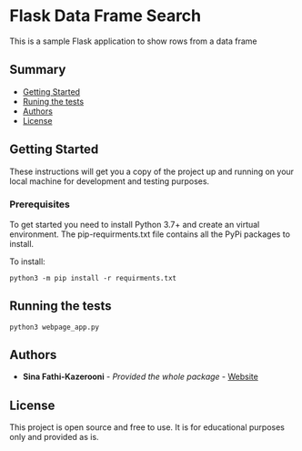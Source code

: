# Flask Data Frame Search

This is a sample Flask application to show rows from a data frame

## Summary

  - [Getting Started](#getting-started)
  - [Runing the tests](#running-the-tests)
  - [Authors](#authors)
  - [License](#license)

## Getting Started

These instructions will get you a copy of the project up and running on
your local machine for development and testing purposes. 
### Prerequisites

To get started you need to install Python 3.7+ and create an virtual environment.
The pip-requirments.txt file contains all the PyPi packages to install. 

To install:

    python3 -m pip install -r requirments.txt

## Running the tests

    python3 webpage_app.py

## Authors

  - **Sina Fathi-Kazerooni** - *Provided the whole package* -
    [Website](https://sinafathi.com)


## License

This project is open source and free to use. It is for educational purposes only and provided as is.
